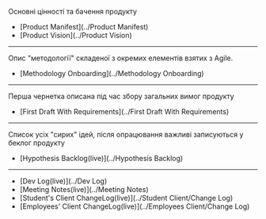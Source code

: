 Основні цінності та бачення продукту
- [Product Manifest](../Product Manifest)
- [Product Vision](../Product Vision)
---
Опис "методології" складеної з окремих елементів взятих з Agile.
- [Methodology Onboarding](../Methodology Onboarding)
---
Перша чернетка описана під час збору загальних вимог продукту
- [First Draft With Requirements](../First Draft With Requirements)
---
Список усіх "сирих" ідей, після опрацювання важливі записуються у беклог продукту
- [Hypothesis Backlog(live)](../Hypothesis Backlog)
---
- [Dev Log(live)](../Dev Log)
- [Meeting Notes(live)](../Meeting Notes)
- [Student's Client ChangeLog(live)](../Student Client/Change Log)
- [Employees' Client ChangeLog(live)](../Employees Client/Change Log)
